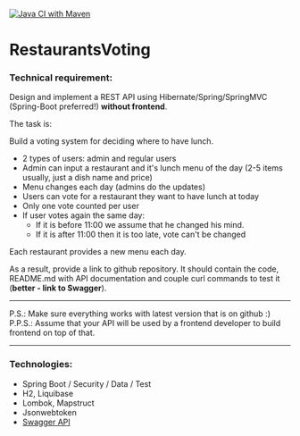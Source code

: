 [![Java CI with Maven](https://github.com/ilspaces2/Restaurants_voting/actions/workflows/maven.yml/badge.svg)](https://github.com/ilspaces2/Restaurants_voting/actions/workflows/maven.yml)

[//]: # ([![codecov]&#40;https://codecov.io/gh/ilspaces2/Restaurants_voting/branch/master/graph/badge.svg?token=837KNQZL5Z&#41;]&#40;https://codecov.io/gh/ilspaces2/Restaurants_voting&#41;)
# RestaurantsVoting
### Technical requirement: 
Design and implement a REST API using Hibernate/Spring/SpringMVC (Spring-Boot preferred!) **without frontend**.

The task is:

Build a voting system for deciding where to have lunch.

* 2 types of users: admin and regular users
* Admin can input a restaurant and it's lunch menu of the day (2-5 items usually, just a dish name and price)
* Menu changes each day (admins do the updates)
* Users can vote for a restaurant they want to have lunch at today
* Only one vote counted per user
* If user votes again the same day:
    - If it is before 11:00 we assume that he changed his mind.
    - If it is after 11:00 then it is too late, vote can't be changed

Each restaurant provides a new menu each day.

As a result, provide a link to github repository. It should contain the code, README.md with API documentation and couple curl commands to test it (**better - link to Swagger**).

-----------------------------
P.S.: Make sure everything works with latest version that is on github :)  
P.P.S.: Assume that your API will be used by a frontend developer to build frontend on top of that.

-----------------------------

### Technologies:

* Spring Boot / Security / Data / Test
* H2, Liquibase
* Lombok, Mapstruct
* Jsonwebtoken
* [Swagger API](http://localhost:8080/swagger-ui/index.html "swagger url")

